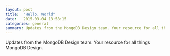 ```yaml
---
layout: post
title:  "Hello, World"
date:   2015-03-04 13:58:15
categories: general
summary: Updates from the MongoDB Design team. Your resource for all things MongoDB Design.
---
```


Updates from the MongoDB Design team. Your resource for all things MongoDB Design.

